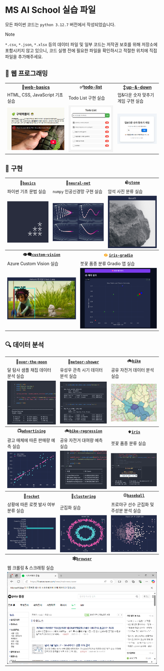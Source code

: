 # MS AI School 실습 파일

모든 파이썬 코드는 `python 3.12.7` 버전에서 작성되었습니다.

> [!NOTE]
> `*.csv`, `*.json`, `*.xlsx` 등의 데이터 파일 및 일부 코드는 저작권 보호를 위해 저장소에 포함시키지 않고 있으니, 코드 실행 전에 필요한 파일을 확인하시고 적절한 위치에 직접 파일을 추가해주세요.

## 📑 웹 프로그래밍
<table>
    <!-- 1행 -->
    <tr>
        <th>🧱<a href="web-basics/">web-basics</code></a></th>
        <th>✅<a href="todo-list/">todo-list</code></a></th>
        <th>↕️<a href="todo-list/">up-&-down</code></a></th>
    </tr>
    <tr>
        <td>HTML, CSS, JavaScript 기초 실습</th>
        <td>Todo List 구현 실습</th>
        <td>업&다운 숫자 맞추기 게임 구현 실습</th>
    </tr>
    <tr>
        <td><img src="resources/web-basics.png"></img></th>
        <td><img src="resources/todo-list.png"></img></th>
        <td><img src="resources/up-&-down.png"></img></th>
    </tr>
</table>

## 🔩 구현
<table>
    <!-- 1행 -->
    <tr>
        <th colspan=2>🐍<a href="basics/"><code>basics</code></a></th>
        <th colspan=2>🧵<a href="neural-net/"><code>neural-net</code></a></th>
        <th colspan=2>🪨<a href="stone/"><code>stone</code></a></th>
    </tr>
    <tr>
        <td colspan=2>파이썬 기초 문법 실습</td>
        <td colspan=2><code>numpy</code> 인공신경망 구현 실습</td>
        <td colspan=2>암석 사진 분류 실습</td>
    </tr>
    <tr>
        <td colspan=2><img width="500" src="https://raw.githubusercontent.com/zer0ken/branding/refs/heads/main/etc/msai/python-basics.png"></img></td>
        <td colspan=2><img src="resources/neural-net2.png"></img></td>
        <td colspan=2><img src="resources/stone2.png"></img></td>
    </tr>
    <!-- 2행 -->
    <tr>
        <th colspan=3>👁️‍🗨️<a href="custom-vision/"><code>custom-vision</code></a></th>
        <th colspan=3><img width="12" src="resources/gradio-icon.png"> <a href="iris-gradio/"><code>iris-gradio</code></a></th>
    </tr>
    <tr>
        <td colspan=3>Azure Custom Vision 실습</td>
        <td colspan=3>붓꽃 품종 분류 Gradio 앱 실습</td>
    </tr>
    <tr>
        <td colspan=3><img src="resources/custom-vision.png"></img></td>
        <td colspan=3><img src="resources/iris-gradio2.png"></img></td>
    </tr>
</table>

## 🔍 데이터 분석
<table>
    <!-- 1행 -->
    <tr>
        <th>🌙<a href="over-the-moon/"><code>over-the-moon</code></a></th>
        <th>🌠<a href="meteor-shower/"><code>meteor-shower</code></a></th>
        <th>🚲<a href="bike"><code>bike</code></a></th>
    </tr>
    </tr>
    <tr>
        <td>달 탐사 샘플 채집 데이터 분석 실습</td>
        <td>유성우 관측 시기 데이터 분석 실습</td>
        <td>공유 자전거 데이터 분석 실습</td>
    </tr>
    <tr>
        <td><img src="resources/over-the-moon2.png"></img></td>
        <td><img src="resources/meteor-shower2.png"></img></td>
        <td><img src="resources/bike.png"></img></td>
    </tr>
    <!-- 2행 -->
    <tr>
        <th>📺<a href="advertising/"><code>advertising</code></a></th>
        <th>🚲<a href="bike-regression/"><code>bike-regression</code></a></th>
        <th>⚜️<a href="iris/"><code>iris</code></a></th>
    </tr>
    </tr>
    <tr>
        <td>광고 매체에 따른 판매량 예측 실습</td>
        <td>공유 자전거 대여량 예측 실습</td>
        <td>붓꽃 품종 분류 실습</td>
    </tr>
    <tr>
        <td><img src="resources/advertising2.png"></img></td>
        <td><img src="resources/bike-regression2.png"></img></td>
        <td><img src="resources/iris2.png"></img></td>
    </tr>
    <!-- 3행 -->
    <tr>
        <th>🚀<a href="rocket/"><code>rocket</code></a></th>
        <th>🍇<a href="clustering/"><code>clustering</code></a></th>
        <th>⚾<a href="baseball/"><code>baseball</code></a></th>
    </tr>
    </tr>
    <tr>
        <td>상황에 따른 로켓 발사 여부 분류 실습</td>
        <td>군집화 실습</td>
        <td>프로야구 선수 군집화 및 주성분 분석 실습</td>
    </tr>
    <tr>
        <td><img src="resources/rocket2.png"></img></td>
        <td><img src="resources/clustering2.png"></img></td>
        <td><img src="resources/baseball2.png"></img></td>
    </tr>
    <!-- 4행 -->
    <tr>
        <th colspan=999>🕸️<a href="browser/"><code>browser</code></a></th>
    </tr>
    </tr>
    <tr>
        <td colspan=999>웹 크롤링 & 스크래핑 실습</td>
    </tr>
    <tr>
        <td colspan=999><img src="resources/brower.png"></img></td>
    </tr>
</table>
